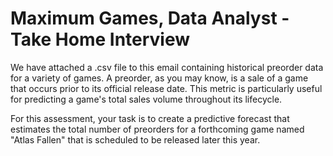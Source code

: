 # Maximum Games, Data Analyst - Take Home Interview 

We have attached a .csv file to this email containing historical preorder data for a variety of games. A preorder, as you may know, is a sale of a game that occurs prior to its official release date. This metric is particularly useful for predicting a game's total sales volume throughout its lifecycle.

For this assessment, your task is to create a predictive forecast that estimates the total number of preorders for a forthcoming game named "Atlas Fallen" that is scheduled to be released later this year.